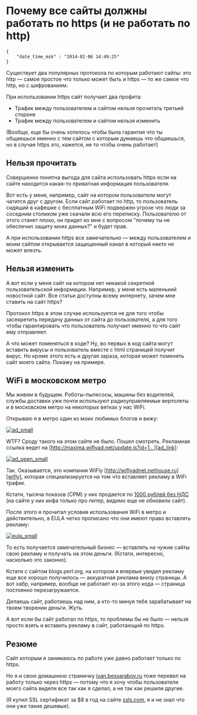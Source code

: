 # Почему все сайты должны работать по https (и не работать по http)

```
{
    "date_time_msk" : "2014-02-06 14:49:25"
}
```

Существует два популярных протокола по которым работают сайты: это http — самое
простое что только может быть и https — то же самое что http, но с
шифрованием.

При использовании https сайт получает два профита:

 * Трафик между пользователем и сайтом нельзя прочитать третьей стороне
 * Трафик между пользователем и сайтом нельзя изменить

(Вообще, еще бы очень хотелось чтобы была гарантия что ты общаешься именно с
тем сайтом с которым думаешь что общаешься, но в случае https это, кажется, не
то чтобы очень работает)

## Нельзя прочитать

Совершенно понятна выгода для сайта использовать https если на сайте находится
какая-то приватная информация пользователя.

Вот есть у меня, например, сайт на котором пользователи могут чатится друг с
другом. Если сайт работает по http, то пользователь сидящий в кафешке с
бесплатным WiFi подвержен угрозе что люди за соседним столиком уже скачали всю
его переписку. Пользователю от этого станет плохо, он придет ко мне с вопросом
"почему ты не обеспечил защиту моих данных?" и будет прав.

А при использовании https все замечательно — между пользователем и моим сайтом
открывается защищенный канал в который никто не может влезть.

## Нельзя изменить

А вот если у меня сайт на котором нет никакой секретной пользовательской
информации. Например, у меня есть маленький новостной сайт. Все статьи
доступны всему интернету, зачем мне ставить на сайт https?

Протокол https в этом случае используется не для того чтобы засекретить
передачу данных от сайта до пользователя, а для того чтобы гарантировать что
пользователь получает именно то что сайт ему отправляет.

А что может поменяться в коде? Ну, во первых в код сайта могут вставить вирусы
и пользователь вместе с html страницей получит вирус. Но кроме этого есть и
другая зараза, которая может поменять сайт моего сайта. Покажу на примере.

## WiFi в московском метро

Мы живем в будущем. Роботы-пылесосы, машины без водителей, службы доставки уже
почти используют радиоуправляемые вертолеты и в московском метро на некоторых
ветках у нас WiFi.

Открываю я в метро один из моих любимых блогов и вижу:

[![ad_small][ad_small]][ad_big]

WTF? Сроду такого на этом сайте не было. Пошел смотреть. Рекламная ссылка ведет
на [http://maxima.wiflyad.net/update.js?id=1...][ad_link]:

[![ad_open_small][ad_open_small]][ad_open_big]

Так. Оказывается, это компания WiFly [http://wiflyadnet.nethouse.ru][wifly],
которая специализируется на том что вставляет рекламу в WiFi трафик.

Кстати, тысяча показов (CPM) у них продается по [1000 рублей без НДС][cost]
(на сайте у них инфа только про питер, видимо еще не обновили сайт).

После этого я прочитал условия использования WiFi в метро и действительно, в
EULA четко прописано что они имеют право вставлять рекламу:

[![eula_small][eula_small]][eula_big]

То есть получается замечательный бизнес — вставлять на чужие сайты свою
рекламу и получать на этом деньги. (Кстати, интересно, насколько это законно).

Кстати с сайтом blogs.perl.org, на котором я впервые увидел рекламу еще все
хорошо получилось — аккуратная реклама внизу страницы. А вот хабр, например,
вообще не работает из-за этого кода — страница постоянно перезагружается.

Делаешь сайт, работаешь над ним, а кто-то минуя тебя зарабатывает на твоем
творении деньги. Жуть.

А вот если бы сайт работал по https, то проблемы бы не было — нельзя просто
взять и вставить рекламу в сайт, работающий по https.

## Резюме

Сайт которым я занимаюсь по работе уже давно работает только по https.

Но я и свою домашнюю страничку [ivan.bessarabov.ru](https://ivan.bessarabov.ru)
тоже перевел на работу только через https — потому что я хочу чтобы
пользователи моего сайта видели все так как я сделал, а не так как решили
другие.

(Я купил SSL сертификат за $8 в год на сайте [ssls.com](http://www.ssls.com/),
я и не знал что они уже такие дешевые).

 [ad_big]: https://upload.bessarabov.ru/bessarabov/6HNdm6zj81q5Iw_FIZfwIXQsDCo.png
 [ad_small]: https://upload.bessarabov.ru/bessarabov//DmrNHT6rE1-X6Hqnt6f9T2URxfU.png
 [ad_link]: http://maxima.wiflyad.net/update.js?id=1&g=7d054ad47154b676ac717de08c752f8f&uid=98436d29607cd915a46085c42ee99a92&pl=2
 [ad_open_big]: https://upload.bessarabov.ru/bessarabov/ZlvOh63Q2xS7VI3vLTAID574zMk.png
 [ad_open_small]: https://upload.bessarabov.ru/bessarabov/cLSJqP4hFwyqFI8ptOuS5pSqeJo.png
 [wifly]: http://wiflyadnet.nethouse.ru
 [cost]: http://wiflyadnet.nethouse.ru/foradpathners
 [eula_big]: https://upload.bessarabov.ru/bessarabov/YK2kXQ_FDJXyv0YRW38DYhNV47s.png
 [eula_small]: https://upload.bessarabov.ru/bessarabov/Nk1nxdqfQxZmAI-qkII-vUcOXvw.png
